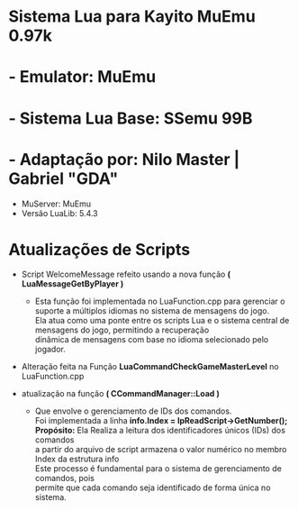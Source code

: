 # Sistema Lua para Kayito MuEmu 0.97k

# - Emulator: MuEmu
# - Sistema Lua Base: SSemu 99B
# - Adaptação por: Nilo Master | Gabriel "GDA"

- MuServer: MuEmu
- Versão LuaLib: 5.4.3

# Atualizações de Scripts

- Script WelcomeMessage refeito usando a nova função **( LuaMessageGetByPlayer )**
   - Esta função foi implementada no LuaFunction.cpp para gerenciar o suporte a múltiplos idiomas no sistema de mensagens do jogo. <br/>
     Ela atua como uma ponte entre os scripts Lua e o sistema central de mensagens do jogo, permitindo a recuperação <br/>
     dinâmica de mensagens com base no idioma selecionado pelo jogador.

- Alteração feita na Função **LuaCommandCheckGameMasterLevel** no LuaFunction.cpp 

- atualização na função **( CCommandManager::Load )**
   - Que envolve o gerenciamento de IDs dos comandos.<br/> 
    Foi implementada a linha **info.Index = lpReadScript->GetNumber();**<br/>
    **Propósito:** Ela Realiza a leitura dos identificadores únicos (IDs) dos comandos<br/> 
    a partir do arquivo de script armazena o valor numérico no membro Index da estrutura info<br/> 
    Este processo é fundamental para o sistema de gerenciamento de comandos, pois<br/> 
    permite que cada comando seja identificado de forma única no sistema.


